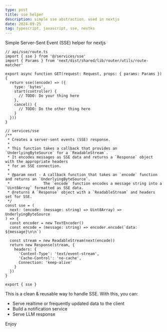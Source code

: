 ```yaml
---
type: post
title: sse helper
description: simple sse abstraction. used in nextjs
date: 2024-09-25
tag: typescript, javascript, sse, nextks
---
```


Simple Server-Sent Event (SSE) helper for nextjs

```tsx
// api/sse/route.ts
import { sse } from '@/services/sse'
import { Params } from 'next/dist/shared/lib/router/utils/route-matcher'

export async function GET(request: Request, props: { params: Params }) {
  return sse((encode) => ({
    type: 'bytes',
    start(controller) {
      // TODO: Do your thing here
    },
    cancel() {
      // TODO: Do the other thing here
    }
  }))
}
```

```tsx
// services/sse
/**
 * Creates a server-sent events (SSE) response.
 *
 * This function takes a callback that provides an `UnderlyingByteSource` for a `ReadableStream`.
 * It encodes messages as SSE data and returns a `Response` object with the appropriate headers
 * for an SSE connection.
 *
 * @param next - A callback function that takes an `encode` function and returns an `UnderlyingByteSource`.
 *               The `encode` function encodes a message string into a `Uint8Array` formatted as SSE data.
 * @returns A `Response` object with a `ReadableStream` and headers set for SSE.
 */
const sse = (
  next: (encode: (message: string) => Uint8Array) => UnderlyingByteSource
) => {
  const encoder = new TextEncoder()
  const encode = (message: string) => encoder.encode(`data: ${message}\n\n`)

  const stream = new ReadableStream(next(encode))
  return new Response(stream, {
    headers: {
      'Content-Type': 'text/event-stream',
      'Cache-Control': 'no-cache',
      Connection: 'keep-alive'
    }
  })
}

export { sse }
```

This is a clean & reusable way to handle SSE. With this, you can:

- Serve realtime or frequently updated data to the client
- Build a notification service
- Serve LLM response

Enjoy
